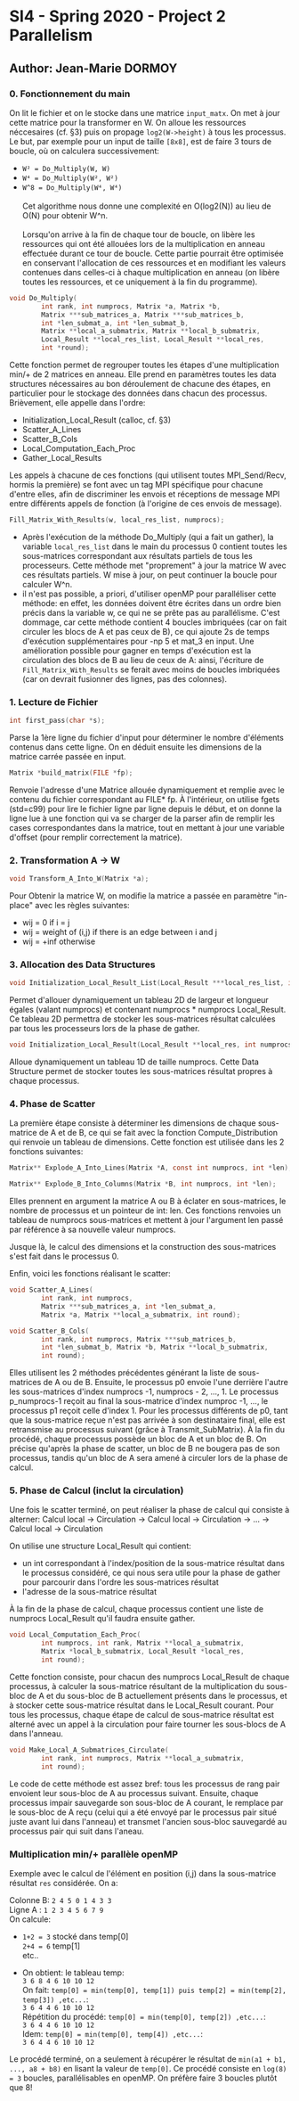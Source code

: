 # SI4 - Spring 2020 - Project 2 Parallelism
## Author:	Jean-Marie DORMOY

### 0. Fonctionnement du main

On lit le fichier et on le stocke dans une matrice ```input_matx```. On met à jour cette 
matrice pour la transformer en W. On alloue les ressources néccesaires (cf. §3) puis on 
propage ```log2(W->height)``` à tous les processus. Le but, par exemple pour un input de 
taille ```[8x8]```, est de faire 3 tours de boucle, où on calculera successivement:
- ```W² = Do_Multiply(W, W)```
- ```W⁴ = Do_Multiply(W², W²)```
- ```W^8 = Do_Multiply(W⁴, W⁴)```\
\
Cet algorithme nous donne une complexité en O(log2(N)) au lieu de O(N) pour obtenir W^n.\
\
Lorsqu'on arrive à la fin de chaque tour de boucle, on libère les ressources qui ont été allouées
lors de la multiplication en anneau effectuée durant ce tour de boucle. Cette partie pourrait être
optimisée en conservant l'allocation de ces ressources et en modifiant les valeurs contenues
dans celles-ci à chaque multiplication en anneau (on libère toutes les ressources, et ce uniquement à la fin du programme).

```c
void Do_Multiply(
		int rank, int numprocs, Matrix *a, Matrix *b,
		Matrix ***sub_matrices_a, Matrix ***sub_matrices_b,
		int *len_submat_a, int *len_submat_b,
		Matrix **local_a_submatrix, Matrix **local_b_submatrix,
		Local_Result **local_res_list, Local_Result **local_res,
		int *round);
```
Cette fonction permet de regrouper toutes les étapes d'une multiplication min/+ de 2 matrices en
anneau. Elle prend en paramètres toutes les data structures nécessaires au bon déroulement de chacune
des étapes, en particulier pour le stockage des données dans chacun des processus. Brièvement, elle 
appelle dans l'ordre:

- Initialization_Local_Result (calloc, cf. §3)
- Scatter_A_Lines
- Scatter_B_Cols
- Local_Computation_Each_Proc
- Gather_Local_Results

Les appels à chacune de ces fonctions (qui utilisent toutes MPI_Send/Recv, hormis la première) se font avec un tag MPI spécifique pour chacune d'entre elles, afin de discriminer les envois et réceptions
de message MPI entre différents appels de fonction (à l'origine de ces envois de message).

```c
Fill_Matrix_With_Results(w, local_res_list, numprocs);
```
- Après l'exécution de la méthode Do_Multiply (qui a fait un gather), la variable ```local_res_list``` dans le 
main du processus 0 contient toutes les sous-matrices correspondant aux résultats partiels de tous les 
processeurs. Cette méthode met "proprement" à jour la matrice W avec ces résultats partiels. W mise à jour, on peut continuer la boucle pour calculer W^n.
- il n'est pas possible, a priori, d'utiliser openMP pour paralléliser cette méthode: en effet, les 
données doivent être écrites dans un ordre bien précis dans la variable w, ce qui ne se prête pas au 
parallélisme. C'est dommage, car cette méthode contient 4 boucles imbriquées (car on fait circuler les 
blocs de A et pas ceux de B), ce qui ajoute 2s de temps d'exécution supplémentaires pour -np 5 et mat_3 
en input. Une amélioration possible pour gagner en temps d'exécution est la circulation des blocs de B 
au lieu de ceux de A: ainsi, l'écriture de ```Fill_Matrix_With_Results``` se ferait avec moins de boucles imbriquées (car on devrait fusionner des lignes, pas des colonnes).

### 1. Lecture de Fichier
```c
int first_pass(char *s);
```
Parse la 1ère ligne du fichier d'input pour déterminer le nombre d'éléments contenus dans
cette ligne. On en déduit ensuite les dimensions de la matrice carrée passée en input.

```c
Matrix *build_matrix(FILE *fp);
```
Renvoie l'adresse d'une Matrice allouée dynamiquement et remplie avec le contenu du fichier
correspondant au FILE* fp. À l'intérieur, on utilise fgets (std=c99) pour lire le fichier ligne par ligne
depuis le début, et on donne la ligne lue à une fonction qui va se charger de la parser afin de remplir les cases correspondantes dans la matrice, tout en mettant à jour une variable d'offset (pour remplir correctement la matrice).

### 2. Transformation A -> W
```c
void Transform_A_Into_W(Matrix *a);
```
Pour Obtenir la matrice W, on modifie la matrice a passée en paramètre "in-place" avec les règles suivantes: 
- wij = 0 if i = j
- wij = weight of  (i,j) if there is an edge between i and j
- wij = +inf otherwise
### 3. Allocation des Data Structures
```c
void Initialization_Local_Result_List(Local_Result ***local_res_list, int numprocs);
```
Permet d'allouer dynamiquement un tableau 2D de largeur et longueur égales (valant
numprocs) et contenant numprocs * numprocs Local_Result. Ce tableau 2D permettra
de stocker les sous-matrices résultat calculées par tous les processeurs lors de la
phase de gather.
```c
void Initialization_Local_Result(Local_Result **local_res, int numprocs);
```
Alloue dynamiquement un tableau 1D de taille numprocs. Cette Data Structure permet
de stocker toutes les sous-matrices résultat propres à chaque processus.

### 4. Phase de Scatter

La première étape consiste à déterminer les dimensions de chaque sous-matrice de A et de B, ce qui se
fait avec la fonction Compute_Distribution qui renvoie un tableau de dimensions. Cette fonction est utilisée dans les 2 fonctions suivantes:
```c
Matrix** Explode_A_Into_Lines(Matrix *A, const int numprocs, int *len);
```
```c
Matrix** Explode_B_Into_Columns(Matrix *B, int numprocs, int *len);
```
Elles prennent en argument la matrice A ou B à éclater en sous-matrices, le nombre de processus et un
pointeur de int: len. Ces fonctions renvoies un tableau de numprocs sous-matrices et mettent à jour 
l'argument len passé par référence à sa nouvelle valeur numprocs.

Jusque là, le calcul des dimensions et la construction des sous-matrices s'est fait dans le processus 0.

Enfin, voici les fonctions réalisant le scatter:
```c
void Scatter_A_Lines(
		int rank, int numprocs,
		Matrix ***sub_matrices_a, int *len_submat_a,
		Matrix *a, Matrix **local_a_submatrix, int round);
```
```c
void Scatter_B_Cols(
		int rank, int numprocs, Matrix ***sub_matrices_b,
		int *len_submat_b, Matrix *b, Matrix **local_b_submatrix,
		int round);
```
Elles utilisent les 2 méthodes précédentes générant la liste de sous-matrices de A ou de B. Ensuite, le
processus p0 envoie l'une derrière l'autre les sous-matrices d'index numprocs -1, numprocs - 2, ..., 1.
Le processus p_numprocs-1 reçoit au final la sous-matrice d'index numproc -1, ..., le processus p1 reçoit celle d'index 1.
Pour les processus différents de p0, tant que la sous-matrice reçue n'est pas arrivée à son destinataire
final, elle est retransmise au processus suivant (grâce à Transmit_SubMatrix).
À la fin du procédé, chaque processus possède un bloc de A et un bloc de B. On précise qu'après la phase
de scatter, un bloc de B ne bougera pas de son processus, tandis qu'un bloc de A sera amené à circuler
lors de la phase de calcul.

### 5. Phase de Calcul (inclut la circulation)

Une fois le scatter terminé, on peut réaliser la phase de calcul qui consiste à alterner:
Calcul local -> Circulation -> Calcul local -> Circulation -> ... -> Calcul local -> Circulation

On utilise une structure Local_Result qui contient: 
- un int correspondant à l'index/position de la sous-matrice résultat dans le processus considéré, ce qui nous sera utile pour la phase de gather pour parcourir dans l'ordre les sous-matrices résultat
- l'adresse de la sous-matrice résultat

À la fin de la phase de calcul, chaque processus contient une liste de numprocs Local_Result qu'il faudra
ensuite gather.
```c
void Local_Computation_Each_Proc(
		int numprocs, int rank, Matrix **local_a_submatrix,
		Matrix *local_b_submatrix, Local_Result *local_res,
		int round);
```
Cette fonction consiste, pour chacun des numprocs Local_Result de  chaque processus, à calculer la 
sous-matrice résultant de la multiplication du sous-bloc de A et du sous-bloc de B actuellement présents
dans le processus, et à stocker cette sous-matrice résultat dans le Local_Result courant.
Pour tous les processus, chaque étape de calcul de sous-matrice résultat est alterné avec un appel à
la circulation pour faire tourner les sous-blocs de A dans l'anneau.
```c
void Make_Local_A_Submatrices_Circulate(
		int rank, int numprocs, Matrix **local_a_submatrix, 
		int round);
```
Le code de cette méthode est assez bref: tous les processus de rang pair envoient leur sous-bloc de A
au processus suivant. Ensuite, chaque processus impair sauvegarde son sous-bloc de A courant, le remplace
par le sous-bloc de A reçu (celui qui a été envoyé par le processus pair situé juste avant lui dans
l'anneau) et transmet l'ancien sous-bloc sauvegardé au processus pair qui suit dans l'aneau.




### Multiplication min/+ parallèle openMP

Exemple avec le calcul de l'élément en position (i,j) dans la sous-matrice résultat ```res```
considérée. On a:

Colonne B:	```2 4 5 0 1 4 3 3```\
Ligne A :	```1 2 3 4 5 6 7 9```\
On calcule:
- ```1+2 = 3```	stocké dans temp[0]\
		   ```2+4 = 6```		        temp[1]\
		   etc..

- On obtient: le tableau temp:\
```3 6 8 4 6 10 10 12```\
On fait: ```temp[0] = min(temp[0], temp[1]) puis temp[2] = min(temp[2], temp[3]) ,etc...```:\
```3 6 4 4 6 10 10 12```\
Répétition du procédé: ```temp[0] = min(temp[0], temp[2]) ,etc...```:\
```3 6 4 4 6 10 10 12```\
Idem: ```temp[0] = min(temp[0], temp[4]) ,etc...```:\
```3 6 4 4 6 10 10 12```

Le procédé terminé, on a seulement à récupérer le résultat de ```min(a1 + b1, ..., a8 + b8)``` en lisant
la valeur de ```temp[0]```. Ce procédé consiste en ```log(8) = 3``` boucles, parallélisables en openMP. On
préfère faire 3 boucles plutôt que 8!

